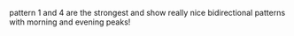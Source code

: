 pattern 1 and 4 are the strongest and show really nice bidirectional patterns with morning and evening peaks!
